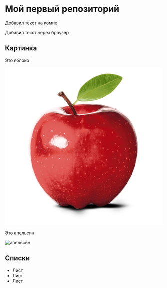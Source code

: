 # Мой первый репозиторий

Добавил текст на компе

Добавил текст через браузер

## Картинка

Это яблоко

![Яблоко](simvol-jabloka-2.jpg)

Это апельсин

![апельсин](orange.jpg)

## Списки

* Лист
* Лист
* Лист
